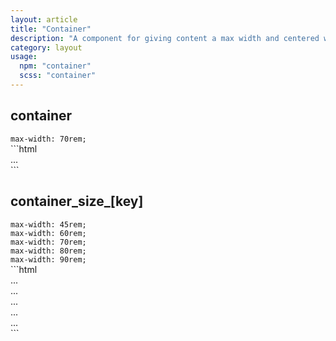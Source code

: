 ```yaml
---
layout: article
title: "Container"
description: "A component for giving content a max width and centered within it's parent."
category: layout
usage:
  npm: "container"
  scss: "container"
---
```


## container

<div class="demo spacing">
  <div class="demo__render">
    <div class="container">
      <div class="box"><code>max-width: 70rem;</code></div>
    </div>
  </div>
  <div class="demo__code" markdown="1">
```html
<div class="container">...</div>
```
  </div>
</div>

## container_size_[key]

<div class="demo spacing">
  <div class="demo__render spacing">
    <div class="container container_size_xs">
      <div class="box"><code>max-width: 45rem;</code></div>
    </div>
    <div class="container container_size_sm">
      <div class="box"><code>max-width: 60rem;</code></div>
    </div>
    <div class="container container_size_md">
      <div class="box"><code>max-width: 70rem;</code></div>
    </div>
    <div class="container container_size_lg">
      <div class="box"><code>max-width: 80rem;</code></div>
    </div>
    <div class="container container_size_xl">
      <div class="box"><code>max-width: 90rem;</code></div>
    </div>
  </div>
  <div class="demo__code" markdown="1">
```html
<div class="container container_size_xs">...</div>
<div class="container container_size_sm">...</div>
<div class="container container_size_md">...</div>
<div class="container container_size_lg">...</div>
<div class="container container_size_xl">...</div>
```
  </div>
</div>
